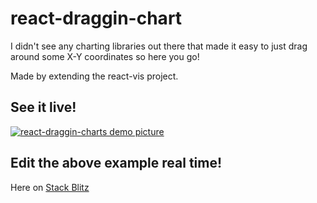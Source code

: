 # react-draggin-chart

I didn't see any charting libraries out there that made it easy to just drag around some X-Y coordinates so here you go!

Made by extending the react-vis project.

## See it live!

<a href="https://react-draggin-charts.stackblitz.io">
  <img alt="react-draggin-charts demo picture" src="https://user-images.githubusercontent.com/7177292/49692733-aed48c80-fb2f-11e8-80e1-018462a51991.jpg">
</a>

## Edit the above example real time!

Here on <a href="https://stackblitz.com/edit/react-draggin-charts">Stack Blitz</a>
